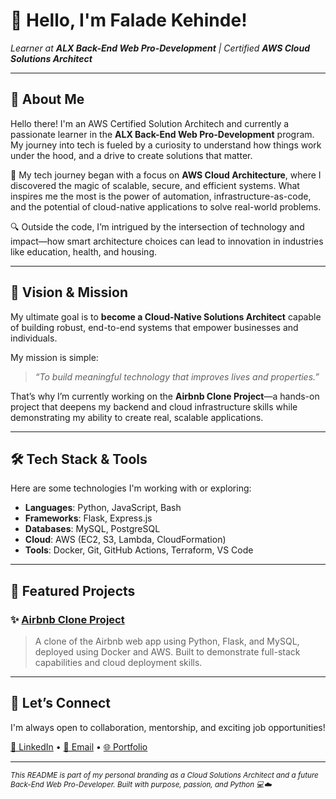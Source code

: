 <h1 align="left">👋 Hello, I'm Falade Kehinde!</h1>

<p align="left">
  <em>Learner at <strong>ALX Back-End Web Pro-Development</strong> | Certified <strong>AWS Cloud Solutions Architect</strong></em>
</p>

---

## 🌟 About Me

Hello there! I'm an AWS Certified Solution Architech and currently a passionate learner in the **ALX Back-End Web Pro-Development** program. My journey into tech is fueled by a curiosity to understand how things work under the hood, and a drive to create solutions that matter.

🚀 My tech journey began with a focus on **AWS Cloud Architecture**, where I discovered the magic of scalable, secure, and efficient systems. What inspires me the most is the power of automation, infrastructure-as-code, and the potential of cloud-native applications to solve real-world problems.

🔍 Outside the code, I’m intrigued by the intersection of technology and impact—how smart architecture choices can lead to innovation in industries like education, health, and housing.

---

## 🎯 Vision & Mission

My ultimate goal is to **become a Cloud-Native Solutions Architect** capable of building robust, end-to-end systems that empower businesses and individuals.

My mission is simple:
> _“To build meaningful technology that improves lives and properties.”_

That’s why I’m currently working on the **Airbnb Clone Project**—a hands-on project that deepens my backend and cloud infrastructure skills while demonstrating my ability to create real, scalable applications.

---

## 🛠️ Tech Stack & Tools

Here are some technologies I'm working with or exploring:

- **Languages**: Python, JavaScript, Bash
- **Frameworks**: Flask, Express.js
- **Databases**: MySQL, PostgreSQL
- **Cloud**: AWS (EC2, S3, Lambda, CloudFormation)
- **Tools**: Docker, Git, GitHub Actions, Terraform, VS Code

---

## 📂 Featured Projects

### ✨ [Airbnb Clone Project](https://github.com/Faladekehinde/AirBnB_clone)
> A clone of the Airbnb web app using Python, Flask, and MySQL, deployed using Docker and AWS. Built to demonstrate full-stack capabilities and cloud deployment skills.

---

## 🤝 Let’s Connect

I'm always open to collaboration, mentorship, and exciting job opportunities!

<p align="left">
  <a href="https://linkedin.com/in/faladedamilola" target="_blank">💼 LinkedIn</a> •
  <a href="mailto:dafaladexy@gmail.com">📧 Email</a> •
  <a href="https://yourportfolio.com">🌐 Portfolio</a>
</p>

---

<sub><i>This README is part of my personal branding as a Cloud Solutions Architect and a future Back-End Web Pro-Developer. Built with purpose, passion, and Python 💻☁️</i></sub>

